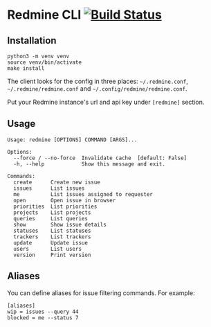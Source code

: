 # Redmine CLI [![Build Status](https://travis-ci.com/egegunes/redmine-cli.svg?branch=master)](https://travis-ci.com/egegunes/redmine-cli)

## Installation

```
python3 -m venv venv
source venv/bin/activate
make install
```

The client looks for the config in three places: `~/.redmine.conf`,
`~/.redmine/redmine.conf` and `~/.config/redmine/redmine.conf`.

Put your Redmine instance's url and api key under `[redmine]` section.

## Usage

```
Usage: redmine [OPTIONS] COMMAND [ARGS]...

Options:
  --force / --no-force  Invalidate cache  [default: False]
  -h, --help            Show this message and exit.

Commands:
  create      Create new issue
  issues      List issues
  me          List issues assigned to requester
  open        Open issue in browser
  priorities  List priorities
  projects    List projects
  queries     List queries
  show        Show issue details
  statuses    List statuses
  trackers    List trackers
  update      Update issue
  users       List users
  version     Print version

```

## Aliases

You can define aliases for issue filtering commands. For example:

```
[aliases]
wip = issues --query 44
blocked = me --status 7
```
